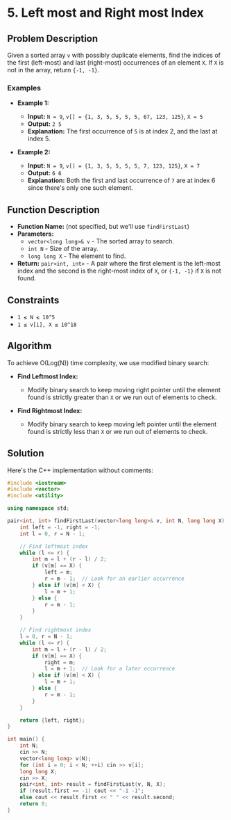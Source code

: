 # 5. Left most and Right most Index

## Problem Description
Given a sorted array `v` with possibly duplicate elements, find the indices of the first (left-most) and last (right-most) occurrences of an element `X`. If `X` is not in the array, return `{-1, -1}`.

### Examples
- **Example 1:**
  - **Input:** `N = 9`, `v[] = {1, 3, 5, 5, 5, 5, 67, 123, 125}`, `X = 5`
  - **Output:** `2 5`
  - **Explanation:** The first occurrence of `5` is at index 2, and the last at index 5.

- **Example 2:**
  - **Input:** `N = 9`, `v[] = {1, 3, 5, 5, 5, 5, 7, 123, 125}`, `X = 7`
  - **Output:** `6 6`
  - **Explanation:** Both the first and last occurrence of `7` are at index 6 since there's only one such element.

## Function Description
- **Function Name:** (not specified, but we'll use `findFirstLast`)
- **Parameters:**
  - `vector<long long>& v` - The sorted array to search.
  - `int N` - Size of the array.
  - `long long X` - The element to find.
- **Return:** `pair<int, int>` - A pair where the first element is the left-most index and the second is the right-most index of `X`, or `{-1, -1}` if `X` is not found.

## Constraints
- `1 ≤ N ≤ 10^5`
- `1 ≤ v[i], X ≤ 10^18`

## Algorithm
To achieve O(Log(N)) time complexity, we use modified binary search:
- **Find Leftmost Index:**
  - Modify binary search to keep moving right pointer until the element found is strictly greater than `X` or we run out of elements to check.

- **Find Rightmost Index:**
  - Modify binary search to keep moving left pointer until the element found is strictly less than `X` or we run out of elements to check.

## Solution
Here's the C++ implementation without comments:

```cpp
#include <iostream>
#include <vector>
#include <utility>

using namespace std;

pair<int, int> findFirstLast(vector<long long>& v, int N, long long X) {
    int left = -1, right = -1;
    int l = 0, r = N - 1;

    // Find leftmost index
    while (l <= r) {
        int m = l + (r - l) / 2;
        if (v[m] == X) {
            left = m;
            r = m - 1;  // Look for an earlier occurrence
        } else if (v[m] < X) {
            l = m + 1;
        } else {
            r = m - 1;
        }
    }

    // Find rightmost index
    l = 0, r = N - 1;
    while (l <= r) {
        int m = l + (r - l) / 2;
        if (v[m] == X) {
            right = m;
            l = m + 1;  // Look for a later occurrence
        } else if (v[m] < X) {
            l = m + 1;
        } else {
            r = m - 1;
        }
    }

    return {left, right};
}

int main() {
    int N;
    cin >> N;
    vector<long long> v(N);
    for (int i = 0; i < N; ++i) cin >> v[i];
    long long X;
    cin >> X;
    pair<int, int> result = findFirstLast(v, N, X);
    if (result.first == -1) cout << "-1 -1";
    else cout << result.first << " " << result.second;
    return 0;
}
```

